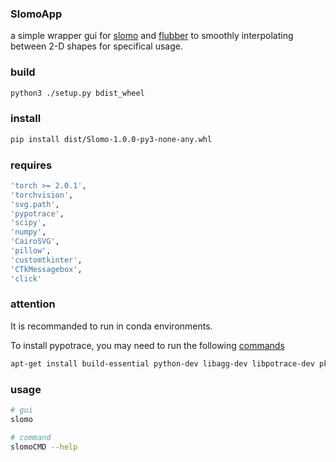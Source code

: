 ### SlomoApp
a simple wrapper gui for [slomo](https://github.com/avinashpaliwal/Super-SloMo) and [flubber](https://github.com/veltman/flubber.git) to smoothly interpolating between 2-D shapes for specifical usage.

### build
```bash
python3 ./setup.py bdist_wheel
```

### install
```bash
pip install dist/Slomo-1.0.0-py3-none-any.whl
```

### requires
```bash
'torch >= 2.0.1',
'torchvision',
'svg.path',
'pypotrace',
'scipy',
'numpy',
'CairoSVG',
'pillow',
'customtkinter',
'CTkMessagebox',
'click'
```

### attention
It is recommanded to run in conda environments.  


To install pypotrace, you may need to run the following [commands](https://pypi.org/project/pypotrace/)
```bash
apt-get install build-essential python-dev libagg-dev libpotrace-dev pkg-config
```

### usage
```bash
# gui
slomo  

# command 
slomoCMD --help
```
